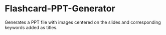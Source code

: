 # Flashcard-PPT-Generator
Generates a PPT file with images centered on the slides and corresponding keywords added as titles.
